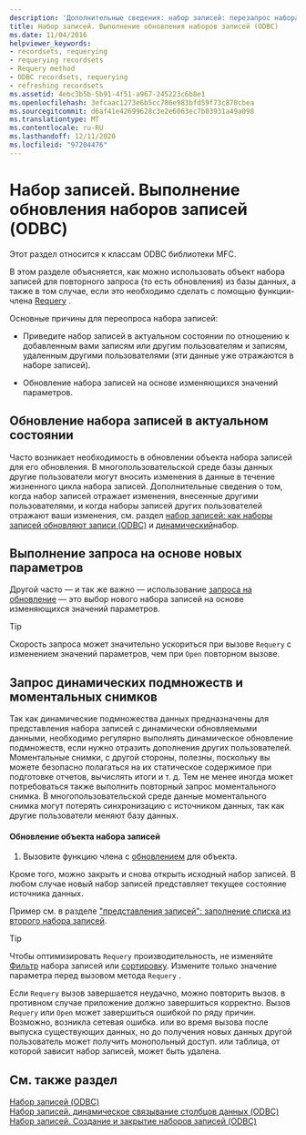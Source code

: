 ```yaml
---
description: 'Дополнительные сведения: набор записей: перезапрос набора записей (ODBC)'
title: Набор записей. Выполнение обновления наборов записей (ODBC)
ms.date: 11/04/2016
helpviewer_keywords:
- recordsets, requerying
- requerying recordsets
- Requery method
- ODBC recordsets, requerying
- refreshing recordsets
ms.assetid: 4ebc3b5b-5b91-4f51-a967-245223c6b8e1
ms.openlocfilehash: 3efcaac1273e6b5cc786e983bfd59f73c870cbea
ms.sourcegitcommit: d6af41e42699628c3e2e6063ec7b03931a49a098
ms.translationtype: MT
ms.contentlocale: ru-RU
ms.lasthandoff: 12/11/2020
ms.locfileid: "97204476"
---
```

# <a name="recordset-requerying-a-recordset-odbc"></a>Набор записей. Выполнение обновления наборов записей (ODBC)

Этот раздел относится к классам ODBC библиотеки MFC.

В этом разделе объясняется, как можно использовать объект набора записей для повторного запроса (то есть обновления) из базы данных, а также в том случае, если это необходимо сделать с помощью функции-члена [Requery](../../mfc/reference/crecordset-class.md#requery) .

Основные причины для переопроса набора записей:

- Приведите набор записей в актуальном состоянии по отношению к добавленным вами записям или другим пользователям и записям, удаленным другими пользователями (эти данные уже отражаются в наборе записей).

- Обновление набора записей на основе изменяющихся значений параметров.

## <a name="bringing-the-recordset-up-to-date"></a><a name="_core_bringing_the_recordset_up_to_date"></a> Обновление набора записей в актуальном состоянии

Часто возникает необходимость в обновлении объекта набора записей для его обновления. В многопользовательской среде базы данных другие пользователи могут вносить изменения в данные в течение жизненного цикла набора записей. Дополнительные сведения о том, когда набор записей отражает изменения, внесенные другими пользователями, и когда наборы записей других пользователей отражают ваши изменения, см. раздел [набор записей: как наборы записей обновляют записи (ODBC)](../../data/odbc/recordset-how-recordsets-update-records-odbc.md) и [динамический](../../data/odbc/dynaset.md)набор.

## <a name="requerying-based-on-new-parameters"></a><a name="_core_requerying_based_on_new_parameters"></a> Выполнение запроса на основе новых параметров

Другой часто — и так же важно — использование [запроса на обновление](../../mfc/reference/crecordset-class.md#requery) — это выбор нового набора записей на основе изменяющихся значений параметров.

> [!TIP]
> Скорость запроса может значительно ускориться при вызове `Requery` с изменением значений параметров, чем при `Open` повторном вызове.

## <a name="requerying-dynasets-vs-snapshots"></a><a name="_core_requerying_dynasets_vs.._snapshots"></a> Запрос динамических подмножеств и моментальных снимков

Так как динамические подмножества данных предназначены для представления набора записей с динамически обновляемыми данными, необходимо регулярно выполнять динамическое обновление подмножеств, если нужно отразить дополнения других пользователей. Моментальные снимки, с другой стороны, полезны, поскольку вы можете безопасно полагаться на их статическое содержимое при подготовке отчетов, вычислять итоги и т. д. Тем не менее иногда может потребоваться также выполнить повторный запрос моментального снимка. В многопользовательской среде данные моментального снимка могут потерять синхронизацию с источником данных, так как другие пользователи меняют базу данных.

#### <a name="to-requery-a-recordset-object"></a>Обновление объекта набора записей

1. Вызовите функцию члена с [обновлением](../../mfc/reference/crecordset-class.md#requery) для объекта.

Кроме того, можно закрыть и снова открыть исходный набор записей. В любом случае новый набор записей представляет текущее состояние источника данных.

Пример см. в разделе ["представления записей": заполнение списка из второго набора записей](../../data/filling-a-list-box-from-a-second-recordset-mfc-data-access.md).

> [!TIP]
> Чтобы оптимизировать `Requery` производительность, не изменяйте [Фильтр](../../data/odbc/recordset-filtering-records-odbc.md) набора записей или [сортировку](../../data/odbc/recordset-sorting-records-odbc.md). Измените только значение параметра перед вызовом метода `Requery` .

Если `Requery` вызов завершается неудачно, можно повторить вызов. в противном случае приложение должно завершиться корректно. Вызов `Requery` или `Open` может завершиться ошибкой по ряду причин. Возможно, возникла сетевая ошибка. или во время вызова после выпуска существующих данных, но до получения новых данных другой пользователь может получить монопольный доступ. или таблица, от которой зависит набор записей, может быть удалена.

## <a name="see-also"></a>См. также раздел

[Набор записей (ODBC)](../../data/odbc/recordset-odbc.md)<br/>
[Набор записей. динамическое связывание столбцов данных (ODBC)](../../data/odbc/recordset-dynamically-binding-data-columns-odbc.md)<br/>
[Набор записей. Создание и закрытие наборов записей (ODBC)](../../data/odbc/recordset-creating-and-closing-recordsets-odbc.md)
